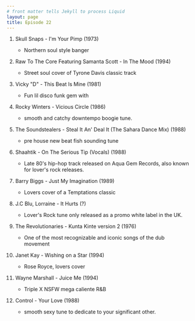 ```yaml
---
# front matter tells Jekyll to process Liquid
layout: page
title: Episode 22
---
```

01. Skull Snaps - I'm Your Pimp (1973)
	* Northern soul style banger 

02. Raw To The Core Featuring Samanta Scott - In The Mood (1994)
	* Street soul cover of Tyrone Davis classic track

03. Vicky "D" - This Beat Is Mine (1981)
	* Fun lil disco funk gem with

04. Rocky Winters - Vicious Circle (1986)
	* smooth and catchy downtempo boogie tune.

05. The Soundstealers - Steal It An' Deal It (The Sahara Dance Mix) (1988)
	* pre house new beat fish sounding tune

06. Shaahtik - On The Serious Tip (Vocals) (1988)
	* Late 80's hip-hop track released on Aqua Gem Records, also known for lover's rock releases.

07. Barry Biggs - Just My Imagination (1989)
	* Lovers cover of a Temptations classic

08. J.C Blu, Lorraine - It Hurts (?)
	* Lover's Rock tune only released as a promo white label in the UK.

09. The Revolutionaries - Kunta Kinte version 2 (1976)
	* One of the most recognizable and iconic songs of the dub movement

10. Janet Kay - Wishing on a Star (1994)
	* Rose Royce, lovers cover

11. Wayne Marshall - Juice Me (1994)
	* Triple X NSFW mega caliente R&B

12. Control - Your Love (1988)
	* smooth sexy tune to dedicate to your significant other.